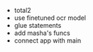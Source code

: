 - total2 
- use finetuned ocr model
- glue statements 
- add masha's funcs 
- connect app with main 
